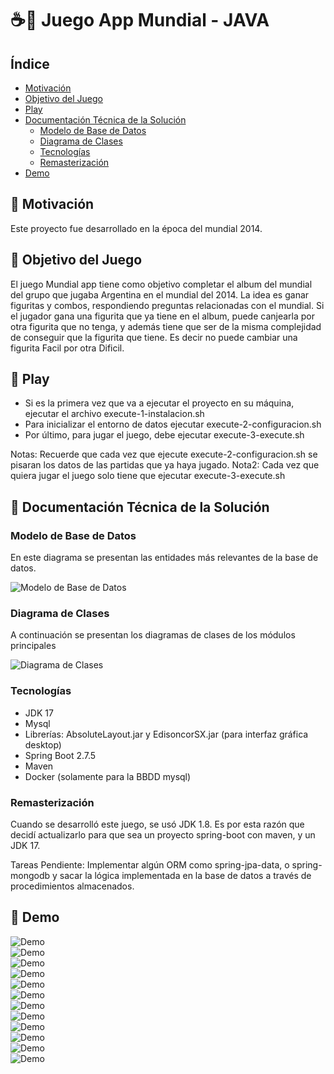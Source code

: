 # ☕🎯 Juego App Mundial - JAVA

## Índice

- [Motivación](#-motivacion)
- [Objetivo del Juego](#-objetivo-del-juego)
- [Play](#-play)
- [Documentación Técnica de la Solución](#-documentacin-tcnica-de-la-solucin)
    - [Modelo de Base de Datos](#-modelo-de-base-de-datos)
    - [Diagrama de Clases](#diagrama-de-clases)
    - [Tecnologías](#-tecnologas)
    - [Remasterización](#-remasterizacin)
- [Demo](#-demo)

## 🚀 Motivación

Este proyecto fue desarrollado en la época del mundial 2014. 

## 🚀 Objetivo del Juego

El juego Mundial app tiene como objetivo completar el album del mundial del grupo que jugaba Argentina en el mundial del 2014.
La idea es ganar figuritas y combos, respondiendo preguntas relacionadas con el mundial. Si el jugador 
gana una figurita que ya tiene en el album, puede canjearla por otra figurita que no tenga, y además tiene
que ser de la misma complejidad de conseguir que la figurita que tiene. Es decir no puede cambiar una figurita Facil por otra Dificil.

## 🚀 Play

* Si es la primera vez que va a ejecutar el proyecto en su máquina, ejecutar el archivo execute-1-instalacion.sh
* Para inicializar el entorno de datos ejecutar execute-2-configuracion.sh
* Por último, para jugar el juego, debe ejecutar execute-3-execute.sh

Notas: Recuerde que cada vez que ejecute execute-2-configuracion.sh se pisaran los datos de las partidas que ya haya jugado.
Nota2: Cada vez que quiera jugar el juego solo tiene que ejecutar execute-3-execute.sh


## 🚀 Documentación Técnica de la Solución

### Modelo de Base de Datos
En este diagrama se presentan las entidades más relevantes de la base de datos.

![Modelo de Base de Datos](https://github.com/jonathanvictorica/juego-mundial-app/blob/develop/docs/der.png)

### Diagrama de Clases
A continuación se presentan los diagramas de clases de los módulos principales

![Diagrama de Clases](https://github.com/jonathanvictorica/juego-mundial-app/blob/develop/docs/DC.png)

### Tecnologías
* JDK 17
* Mysql
* Librerías: AbsoluteLayout.jar y EdisoncorSX.jar (para interfaz gráfica desktop)
* Spring Boot 2.7.5
* Maven
* Docker (solamente para la BBDD mysql)

### Remasterización

Cuando se desarrolló este juego, se usó JDK 1.8. Es por esta razón que decidí actualizarlo para que sea un proyecto spring-boot con maven, y un JDK 17.

Tareas Pendiente: Implementar algún ORM como spring-jpa-data, o spring-mongodb y sacar la lógica implementada en la base de datos a través de procedimientos almacenados.

## 🚀 Demo
![Demo](https://github.com/jonathanvictorica/juego-mundial-app/blob/develop/docs/1.png) <br />
![Demo](https://github.com/jonathanvictorica/juego-mundial-app/blob/develop/docs/2.png) <br />
![Demo](https://github.com/jonathanvictorica/juego-mundial-app/blob/develop/docs/3.png) <br />
![Demo](https://github.com/jonathanvictorica/juego-mundial-app/blob/develop/docs/4.png) <br />
![Demo](https://github.com/jonathanvictorica/juego-mundial-app/blob/develop/docs/5.png) <br />
![Demo](https://github.com/jonathanvictorica/juego-mundial-app/blob/develop/docs/6.png) <br />
![Demo](https://github.com/jonathanvictorica/juego-mundial-app/blob/develop/docs/7.png) <br />
![Demo](https://github.com/jonathanvictorica/juego-mundial-app/blob/develop/docs/8.png) <br />
![Demo](https://github.com/jonathanvictorica/juego-mundial-app/blob/develop/docs/9.png) <br />
![Demo](https://github.com/jonathanvictorica/juego-mundial-app/blob/develop/docs/10.png) <br />
![Demo](https://github.com/jonathanvictorica/juego-mundial-app/blob/develop/docs/11.png) <br />
![Demo](https://github.com/jonathanvictorica/juego-mundial-app/blob/develop/docs/12.png) <br />




